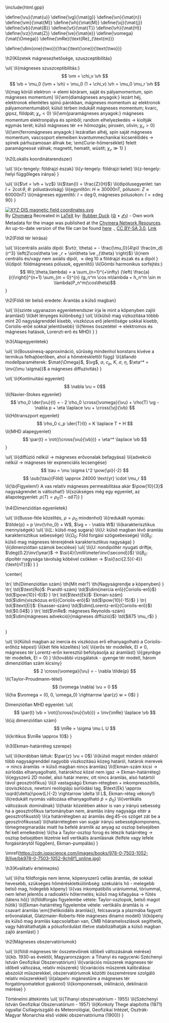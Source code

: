 \include{html.gpp}

\define{\vu}{\mat{u}}
\define{\vg}{\mat{g}}
\define{\vn}{\mat{n}}
\define{\vm}{\mat{M}}
\define{\vh}{\mat{M}}
\define{\vj}{\mat{j}}
\define{\vb}{\mat{B}}
\define{\vt}{\mat{T}}
\define{\vh}{\mat{H}}
\define{\vz}{\mat{Z}}
\define{\ve}{\mat{e}}
\define{\vomega}{\mat{\Omega}}
\define{\mRe}{\text{Re}_{\text{m}}}

\define{\dim{one}{two}}{\frac{\text{\one}}{\text{\two}}}


\h2{Kőzetek mágnesezhetősége, szuszceptibilitás}


\ul{
    \li{mágneses szuszceptibilitás:}
    $$ \vm = \chi_v \vh $$
    $$ \vb = \mu_0 (\vm + \vh) = \mu_0 (1 + \chi_v) \vh = \mu_0 \mu_r \vh $$
    \li{mag körüli elektron &rarr; elemi köráram, saját és pályamomentum,
        spin mágneses momentum}
    \li{\em{diamágneses anyagok:} lezárt héj, elektronok ellentétes spinű
        párokban, mágneses momentum az elektronok pályamomentumából; külső
        térben indukált mágneses momentum; kvarc, gipsz, földpát; $\chi_v < 0$}
    \li{\em{paramágneses anyagok:} mágneses momentum elektronpálya és spinből;
        random elhelyezkedés &rarr; kioltják egymás terét; külső mágneses tér
        &harr; hőmozgás; piroxén, olivin; $\chi_v > 0$}
    \li{\em{ferromágneses anyagok:} lezáratlan alhéj, spin saját mágneses
        momentum, vascsoport elemeiben kvantummechanikai kicserélődés &rarr;
        spinek párhuzamosan állnak be; \em{Curie-hőmerséklet} felett
        paramágnessé válnak; magnetit, hematit, wüstit; $\chi_v \gg 1$}
}

\h2{Lokális koordinátarendszer}

\ul{
    \li{x-tengely: földrajzi észak}
    \li{y-tengely: földrajzi kelet}
    \li{z-tengely: helyi függőleges iránya}
}

\ul{
    \li{$\vt = \vh + \vz$}
    \li{$\tan{I} = \frac{Z}{H}$}
    \li{dipólusegyenlet: $\tan{I} = 2 \cot{\theta}$, $\theta$: pólustávolság}
    \li{egynlítőn: $H \approx 30 000 \text{nT}$, póluson: $Z \approx 60 000 \text{nT}$}
    \li{mágneses egyenlítő: $I = \deg{0}$, mágneses pólusokon: $I = \pm \deg{90}$}
}

<p><a href="https://commons.wikimedia.org/wiki/File:XYZ-DIS_magnetic_field_coordinates.svg#/media/File:XYZ-DIS_magnetic_field_coordinates.svg"><img src="https://upload.wikimedia.org/wikipedia/commons/thumb/1/16/XYZ-DIS_magnetic_field_coordinates.svg/1200px-XYZ-DIS_magnetic_field_coordinates.svg.png" alt="XYZ-DIS magnetic field coordinates.svg"></a><br>By <a href="//commons.wikimedia.org/wiki/User:Chym%C3%A6ra" title="User:Chymæra">Chymæra</a>
Recreated in <a href="https://en.wikipedia.org/wiki/LaTeX" class="extiw" title="w:LaTeX">LaTeX</a> by: <a href="//commons.wikimedia.org/wiki/User:Krishnavedala" title="User:Krishnavedala">Rubber Duck</a> (<a href="//commons.wikimedia.org/wiki/User_talk:Krishnavedala" title="User talk:Krishnavedala">☮</a> • <a href="//commons.wikimedia.org/wiki/Special:Contributions/Krishnavedala" title="Special:Contributions/Krishnavedala">✍</a>) - <span class="int-own-work" lang="en">Own work</span>
Metadata for the image was published at the <a rel="nofollow" class="external text" href="http://r.chymera.eu/items/show/2">Chymera Network Resources</a>. An up-to-date version of the file can be found <a rel="nofollow" class="external text" href="http://dl.dropbox.com/u/58490933/selfmade-pics/educational/idst.svg">here</a> ., <a href="https://creativecommons.org/licenses/by-sa/3.0" title="Creative Commons Attribution-Share Alike 3.0">CC BY-SA 3.0</a>, <a href="https://commons.wikimedia.org/w/index.php?curid=19810392">Link</a></p>

\h2{Földi tér leírása}

\ul{
    \li{centrális axiális dipól: $\vt(r, \theta) = - \frac{\mu_0}{4\pi}
                                  \frac{m_d}{r^3} \left(2\cos\theta \ve _r
                                  + \sin\theta \ve _{\theta} \right)$}
    \li{nem centrális és/vagy nem axiális dipól, $\approx \deg{10}$ a földrajzi észak
        és a dipól }
    \li{dipól: földmágneses pólusok, egyenlítő}
    \li{Gömbi harmonikus sorfejtés:}
    $$ W(r,\theta,\lambda) = a \sum_{n=1}^{+\infty} {\left( \frac{a}{r}\right)}^{n+1}
     \sum_{m = 0}^{n} (g_n^m \cos m\lambda + h_n^m \sin m \lambda)P_n^m(\cos\theta)$$
}


\h2{Földi tér belső eredete: Áramlás a külső magban}

\ul{
    \li{szinte ugyanazon egyenletrendszer írja le mint a köpenyben zajló áramlást}
    \li{két lényeges különbség:}
    \ol{
        \li{külső mag vizkozitása többb mint 20 nagyságrenddel kisebb,
            viszkózus erő jelentősége sokkal kisebb, Coriolis-erőé sokkal
            jelentősebb}
        \li{fémes összetétel &rarr; elektromos és mágneses hatások,
            Lorenzt-erő és MHD}
    }
}

\h3{Alapegyenletek}

\ul{
    \li{Boussinesq-approximáció, sűrűség mindenhol konstans kivéve a termikus
        felhajtóerőben, ahol a hőmérésklettől függ}
    \li{állandó modellparaméterek: $\mat{\Omega}$, $\vg$, $\alpha$, $c_p$,
        $K$, $\sigma$, $\eta$, $\eta^* = \inv{(\mu \sigma)}$
        a mágneses diffuzivitás}
}

\ol{
    \li{Kontinuitási egyenlet}
    $$ \nabla \vu = 0$$
    \li{Navier-Stokes egyenlet}
    $$ \rho_0 \der{\vu}{t} = - 2 \rho_0 \cross{\vomega}{\vu} + \rho(T) \vg
                             - \nabla p + \eta \laplace \vu + \cross{\vj}{\vb} $$
    \li{Hőtranszport egyenlet}
    $$ \rho_0 c_p \der{T}{t} = K \laplace T + H $$
    \li{MHD alapegyenlet}
    $$ \par{t} = \rot{(\cross{\vu}{\vb})} + \eta^* \laplace \vb $$
}

\ul{
    \li{diffúzió nélkül &rarr; mágneses erővonalak befagyása}
    \li{advekció nélkül &rarr; mágneses tér expnenciális lecsengése}
    $$ \tau = \mu \sigma L^2 \pow{\pi}{-2} $$
    $$ \sub{\tau}{Föld} \approx 24000 \text{yr} \cdot \mu_r $$
    \li{\b{Figyelem!} A vas relatív mágneses permeabilitása akár $\pow{10}{3}$
        nagyságrendet is változhat!}
    \li{szükséges még egy egyenlet, az állapotegyenlet:
        $\rho(T) = \rho_0 (1 - \alpha \delta T)$}
}

\h4{Dimenziótlan egyenletek}

\ul{
    \li{Busse-féle közelítés, $\rho = \rho_0$ mindenhol}
    \li{redukált nyomás: $\tilde{p} = p \inv{\rho_0} + W$, $\vg = - \nabla W$}
    \li{karakterisztikus mennyiségek}
    \ul{
        \li{$L$: külső mag sugara}
        \li{$U$: külső magban lévő áramlás karakterisztikus sebessége}
        \li{$\Omega_0$: Föld forgási szögsebessége}
        \li{$B_0$: külső mag mágneses térerejének karakterisztikus nagysága}
    }
    \li{dimenziótlan számok becslése}
    \ul{
       \li{$U$: nondipóltér nyugati driftje, $\deg{0.2}\inv{\year}$ &rarr;
           $\si{4}{\milli\meter\inv{\second}}$}
       \li{$B_0$: dipoltér nagysága távolság köbével csökken &rarr;
           $\si{\sci{2.5}{-4}}{\text{nT}}$}
    }
}

\center{
<table>
    \tr{
        \th{Dimenziótlan szám}
        \th{Mit mér?}
        \th{Nagyságrendje a köpenyben}
    }
    \tr{
        \td{$\text{Ro}$: Prandtl-szám}
        \td{$\dim{inercia erő}{Coriolis-erő}$}
        \td{$\pow{10}{-6}$}
    }
    \tr{
        \td{$\text{Ek}$: Ekman-szám}
        \td{$\dim{viszkózus erő}{Coriolis-erő}$}
        \td{$\pow{10}{-15}$}
    }
    \tr{
        \td{$\text{El}$: Elsasser-szám}
        \td{$\dim{Lorentz-erő}{Coriolis-erő}$}
        \td{$0.04$}
    }
    \tr{
        \td{$\mRe$: mágneses Reynolds-szám}
        \td{$\dim{mágneses advekció}{mágneses diffúzió}$}
        \td{$875 \mu_r$}
    }
</table>
}

\ul{
    \li{Külső magban az inercia és viszkózus erő elhanyagolható a
        Coriolis-erőhöz képest}
    \li{két féle közelítés}
    \ol{
        \li{erős tér modellek, $\text{El} \ne 0$, mágneses tér Lorentz-erőn
            keresztül befolyásolja az áramlást}
        \li{geynbge tér modellek, $\text{El} = 0$}
    }
    \li{további vizsgálatok - gyenge tér modell, három dimenziótlan szám kicsiny}
    $$ 2 \cross{\vomega}{\vu} = - \nabla \tilde{p} $$
    \li{Taylor-Proudmann-tétel}
    $$ (\vomega \nabla) \vu = 0 $$
    \li{ha $\vomega = (0, 0, \omega_0) \rightarrow \par{z} w = 0$}
}


Dimenziótlan MHD egyenlet:
\ul{
    $$ \par{t} \vb = \rot{(\cross{\vu}{\vb})} + \inv{\mRe} \laplace \vb $$
    \li{új dimenziótlan szám}
    $$ \mRe = \sigma \mu L U $$
    \li{kritikus $\mRe \approx 10$}
}

\h3{Ekman-határréteg szerepe}

\ul{
    \li{korábban láttuk: $\par{z} \vu = 0$}
    \li{külső magot minden oldalról több nagyságrenddel nagyobb viszkozitású
        közeg határól, határok merevek &rarr; nincs áramlás &rarr; külső
        magban nincs áramlás}
    \li{Ekman-szám kicsi &rarr; súrlódás elhanyagolható, határokhoz közel nem
        igaz &rarr; Ekman-határréteg}
    \li{egyszerű 2D model, alsó határ merev, ott nincs áramlás, alsó határtól
        távol geosztrófikus}
    \li{$\delta$ vastagságú Ekman-rétegben + inkompresszibilis, izoviszkózus,
        newtoni reológiájú súrlódási tag, $\text{Ek} \approx
        \sqrd{\delta}\pow{L}{-2} \rightarrow \delta \ll L$, Ekman-réteg vékony!}
    \li{redukált nyomás változása elhanyagolható $\tilde{p} = \tilde{p}_0$}
    \li{vertikális változások dominálnak}
    \li{határ közelében akkor is van $y$ irányú sebesség ha a geosztrófikus
        tartományban nem, áramlás irány nagysága eltér a geosztrófikustól}
    \li{a határrétegben az áramlás $\deg{45}$-os szöget zát be a
        geosztrófikussal}
    \li{határrétegben van sugár irányú sebességkomponens, tömegmegmaradás
        miatt ha befelé áramlik az anyag az oszlop belsejében fel kell
        emelkednie}
    \li{ha a Taylor-oszlop forog és létezik határréteg &rarr; oszlop
        belsejében lézetnie kell vertikális áramlásnak (felfele vagy lefele
        forgásiránytól függően), Ekman-pumpálás}
}

\imref{https://cdn.iopscience.com/images/books/978-0-7503-1052-9/live/bk978-0-7503-1052-9ch6f1_online.jpg}


\h3{Kvalitatív értelmezés}

\ul{
    \li{ha földforgás nem lenne, köpenyszerű cellás áramlás, de sokkal
        hevesebb, szükséges hőméréskletkülönbség: szekuláris hő - melegebb
        belső mag, hidegebb köpeny}
    \li{vas inkompatibilis urániummal, tóriummal, nem lehet jelentős a
        radioaktív hőtermelés; külső mag kifagyása &rarr; fűtés (látens hő)}
    \li{földforgás figyelembe vétele: Taylor-oszlopok, belső magot hűtik}
    \li{Ekman-határréteg figyelembe vétele: vertikális áramlás is &rarr;
        csavart áramlás \em{(helikoidális áramlás)}, felcsavarja a plazmába
        fagyott erővonalakat, Glatzmaier-Roberts-féle mágneses dinamó modell}
    \li{köpeny és külső mag áramlás kapcsolatban van, CMB hőárameloszlások
        segíthetik, vagy hátráltathatják a pólusfordulást illetve
        stabilizálhatják a külső magban zajló áramlást}
}

\h2{Mágneses obszervatóriumok}

\ul{
    \li{földi mágneses tér összetevőinek időbeli változásának mérése}
    \li{kb. 1930-as évektől, Magyarországon: a Tihanyi és
        nagycenki Széchenyi István Geofizikai Obszervatórium}
    \li{variációs műszerek mágneses tér időbeli változása, relatív műszerek}
    \li{variációs műszerek kalibrálása: abszolút műszerekkel,
        obszervatóriumok közötti összeméresre szolgáló relatív műszerekkel}
    \li{alapelv: mgánestűre a mágneses tér forgatónyomatékot gyakorol}
    \li{komponensek, inklináció, deklináció mérése}
}

Történelmi áttekintés
\ul{
    \li{Tihanyi obszervatórium - 1955}
    \li{Széchenyi István Geofizikai Obszervatórium - 1957}
    \li{Konkoly Thege alapította (1871) ógyallai Csillagviszgáló és Meteorológiai,
        Geofizikai Intézet, Osztrák-Magyar Monarchia
        első vidéki obszervatóriuma (1900)}
}